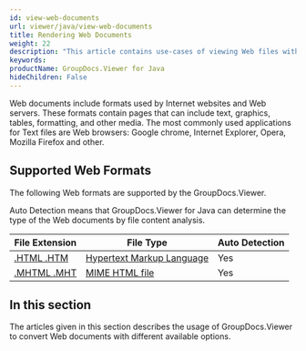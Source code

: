 ```yaml
---
id: view-web-documents
url: viewer/java/view-web-documents
title: Rendering Web Documents
weight: 22
description: "This article contains use-cases of viewing Web files with GroupDocs.Viewer within your Java applications."
keywords: 
productName: GroupDocs.Viewer for Java
hideChildren: False
---
```

Web documents include formats used by Internet websites and Web servers. These formats contain pages that can include text, graphics, tables, formatting, and other media. The most commonly used applications for Text files are Web browsers: Google chrome, Internet Explorer, Opera, Mozilla Firefox and other.

## Supported Web Formats

The following Web formats are supported by the GroupDocs.Viewer.

Auto Detection means that GroupDocs.Viewer for Java can determine the type of the Web documents by file content analysis.

| File Extension | File Type | Auto Detection |
| --- | --- | --- |
|[.HTML .HTM](https://docs.fileformat.com/web/html/) | [Hypertext Markup Language](https://docs.fileformat.com/web/html/) | Yes |
|[.MHTML .MHT](https://docs.fileformat.com/web/mhtml/) | [MIME HTML file](https://docs.fileformat.com/web/mhtml/) | Yes |

## In this section

The articles given in this section describes the usage of GroupDocs.Viewer to convert Web documents with different available options.